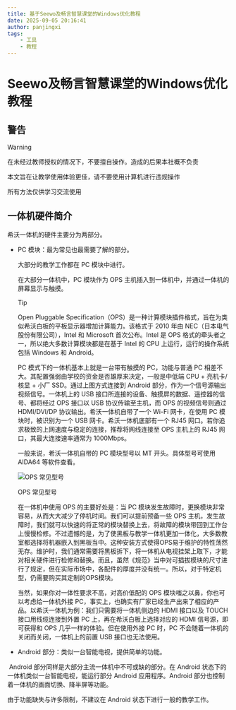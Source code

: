 ```yaml
---
title: 基于Seewo及畅言智慧课堂的Windows优化教程
date: 2025-09-05 20:16:41
author: panjingxi
tags:
    - 工具
    - 教程
---
```


# Seewo及畅言智慧课堂的Windows优化教程

## 警告

> [!WARNING]
>
> 在未经过教师授权的情况下，不要擅自操作。造成的后果本社概不负责
>
> 本文旨在让教学使用体验更佳，请不要使用计算机进行违规操作
>
> 所有方法仅供学习交流使用



## 一体机硬件简介

希沃一体机的硬件主要分为两部分。

- PC 模块：最为常见也最需要了解的部分。

  大部分的教学工作都在 PC 模块中进行。

  在大部分一体机中，PC 模块作为 OPS 主机插入到一体机中，并通过一体机的屏幕显示与触摸。

  > [!TIP]
  >
  > Open Pluggable Specification（OPS）是一种计算模块插件格式，旨在为类似希沃白板的平板显示器增加计算能力。该格式于 2010 年由 NEC（日本电气股份有限公司），Intel 和 Microsoft 首次公布。Intel 是 OPS 格式的牵头者之一，所以绝大多数计算模块都是在基于 Intel 的 CPU 上运行，运行的操作系统包括 Windows 和 Android。

  PC 模式下的一体机基本上就是一台带有触摸的 PC，功能与普通 PC 相差不大。其配置强弱由学校的资金是否雄厚来决定，一般是中低端 CPU + 亮机卡/核显 + 小厂 SSD。通过上图方式连接到 Android 部分，作为一个信号源输出视频信号。一体机上的 USB 接口所连接的设备、触摸屏的数据、遥控器的信号、都将经过 OPS 接口以 USB 协议传输至主机，而 OPS 的视频信号则通过 HDMI/DVI/DP 协议输出。希沃一体机自带了一个 Wi-Fi 网卡，在使用 PC 模块时，被识别为一个 USB 网卡。希沃一体机底部有一个 RJ45 网口。若你追求极致的上网速度与稳定的连接，推荐将网线连接至 OPS 主机上的 RJ45 网口，其最大连接速率通常为 1000Mbps。

  一般来说，希沃一体机自带的 PC 模块型号以 MT 开头。具体型号可使用 AIDA64 等软件查看。

  ![OPS 常见型号](https://tutorial.misaka.space/assets/ops-models-CY_y2Pxu.png)

  OPS 常见型号

  在一体机中使用 OPS 的主要好处是：当 PC 模块发生故障时，更换模块非常容易，从而大大减少了停机时间。我们可以提前预备一些 OPS 主机，发生故障时，我们就可以快速的将正常的模块替换上去，将故障的模块带回到工作台上慢慢检修。不过遗憾的是，为了使黑板与教学一体机更加一体化，大多数教室都选择将机器嵌入到黑板当中。这种安装方式使得OPS易于维护的特性荡然无存。维护时，我们通常需要将黑板拆下，将一体机从电视挂架上取下，才能对相关硬件进行检修和替换。而且，虽然《规范》当中对可插拔模块的尺寸进行了规定，但在实际市场中，各配件的厚度并没有统一。所以，对于特定机型，仍需要购买其定制的OPS模块。

  当然，如果你对一体性要求不高，对高价低配的 OPS 模块嗤之以鼻，你也可以考虑给一体机外接 PC，事实上，也确实有厂家已经生产出来了相应的产品。以希沃一体机为例：我们只需要将一体机侧边的 HDMI 接口以及 TOUCH 接口用线缆连接到外置 PC 上，再在希沃白板上选择对应的 HDMI 信号源，即可获得和 OPS 几乎一样的体验。但在使用外接 PC 时，PC 不会随着一体机的关闭而关闭，一体机上的前置 USB 接口也无法使用。

- Android 部分：类似一台智能电视，提供简单的功能。

​	Android 部分同样是大部分主流一体机中不可或缺的部分。在 Android 状态下的一体机类似一台智能电视，能运行部分 Android 应用程序。Android 部分也控制着一体机的画面切换、降半屏等功能。

由于功能缺失与许多限制，不建议在 Android 状态下进行一般的教学工作。

